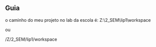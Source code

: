 
## Guia

o caminho do meu projeto no lab da escola é:
Z:\2_SEM\lip1\workspace

ou

/Z/2_SEM/lip1/workspace